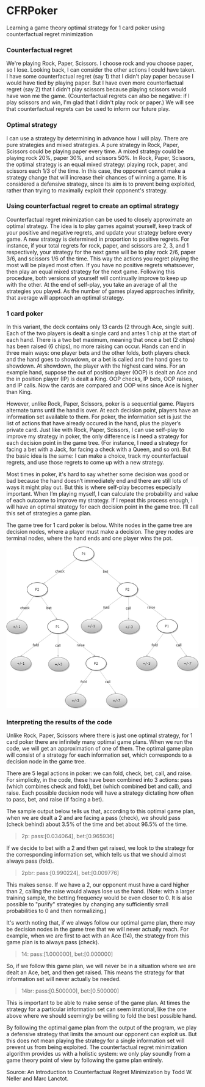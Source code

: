 # CFRPoker
Learning a game theory optimal strategy for 1 card poker using counterfactual regret minimization

### Counterfactual regret
We're playing Rock, Paper, Scissors. I choose rock and you choose paper, so I lose. Looking back, I can consider the other actions I could have taken. I have some counterfactual regret (say 1) that I didn't play paper because I would have tied by playing paper. But I have even more counterfactual regret (say 2) that I didn't play scissors because playing scissors would have won me the game. (Counterfactual regrets can also be negative: if I play scissors and win, I'm glad that I didn't play rock or paper.) We will see that counterfactual regrets can be used to inform our future play.

### Optimal strategy
I can use a strategy by determining in advance how I will play. There are pure strategies and mixed strategies. A pure strategy in Rock, Paper, Scissors could be playing paper every time. A mixed strategy could be playing rock 20%, paper 30%, and scissors 50%. In Rock, Paper, Scissors, the optimal strategy is an equal mixed strategy: playing rock, paper, and scissors each 1/3 of the time. In this case, the opponent cannot make a strategy change that will increase their chances of winning a game. It is considered a defensive strategy, since its aim is to prevent being exploited, rather than trying to maximally exploit their opponent's strategy.

### Using counterfactual regret to create an optimal strategy
Counterfactual regret minimization can be used to closely approximate an optimal strategy. The idea is to play games against yourself, keep track of your positive and negative regrets, and update your strategy before every game. A new strategy is determined in proportion to positive regrets. For instance, if your total regrets for rock, paper, and scissors are 2, 3, and 1 respectively, your strategy for the next game will be to play rock 2/6, paper 3/6, and scissors 1/6 of the time. This way the actions you regret playing the most will be played most often. If you have no positive regrets whatsoever, then play an equal mixed strategy for the next game. Following this procedure, both versions of yourself will continually improve to keep up with the other. At the end of self-play, you take an average of all the strategies you played. As the number of games played approaches infinity, that average will approach an optimal strategy.

### 1 card poker
In this variant, the deck contains only 13 cards (2 through Ace, single suit). Each of the two players is dealt a single card and antes 1 chip at the start of each hand. There is a two bet maximum, meaning that once a bet (2 chips) has been raised (6 chips), no more raising can occur. Hands can end in three main ways: one player bets and the other folds, both players check and the hand goes to showdown, or a bet is called and the hand goes to showdown. At showdown, the player with the highest card wins. For an example hand, suppose the out of position player (OOP) is dealt an Ace and the in position player (IP) is dealt a King. OOP checks, IP bets, OOP raises, and IP calls. Now the cards are compared and OOP wins since Ace is higher than King.

However, unlike Rock, Paper, Scissors, poker is a sequential game. Players alternate turns until the hand is over. At each decision point, players have an information set available to them. For poker, the information set is just the list of actions that have already occured in the hand, plus the player’s private card. Just like with Rock, Paper, Scissors, I can use self-play to improve my strategy in poker, the only difference is I need a strategy for each decision point in the game tree. (For instance, I  need a strategy for facing a bet with a Jack, for facing a check with a Queen, and so on). But the basic idea is the same: I can make a choice, track my counterfactual regrets, and use those regrets to come up with a new strategy.

Most times in poker, it's hard to say whether some decision was good or bad because the hand doesn’t immediately end and there are still lots of ways it might play out. But this is where self-play becomes especially important. When I’m playing myself, I can calculate the probability and value of each outcome to improve my strategy. If I repeat this process enough, I will have an optimal strategy for each decision point in the game tree. I’ll call this set of strategies a game plan.

The game tree for 1 card poker is below. White nodes in the game tree are decision nodes, where a player must make a decision. The grey nodes are terminal nodes, where the hand ends and one player wins the pot.

![Image of Game Tree](https://github.com/chacook/CFRPoker/blob/master/game_tree.png)

### Interpreting the results of the code
Unlike Rock, Paper, Scissors where there is just one optimal strategy, for 1 card poker there are infinitely many optimal game plans. When we run the code, we will get an approximation of one of them. The optimal game plan will consist of a strategy for each information set, which corresponds to a decision node in the game tree.

There are 5 legal actions in poker: we can fold, check, bet, call, and raise. For simplicity, in the code, these have been combined into 3 actions: pass (which combines check and fold), bet (which combined bet and call), and raise. Each possible decision node will have a strategy dictating how often to pass, bet, and raise (if facing a bet).

The sample output below tells us that, according to this optimal game plan, when we are dealt a 2 and are facing a pass (check), we should pass (check behind) about 3.5% of the time and bet about 96.5% of the time.
>2p: pass:[0.034064], bet:[0.965936]

If we decide to bet with a 2 and then get raised, we look to the strategy for the corresponding information set, which tells us that we should almost always pass (fold).
>2pbr: pass:[0.990224], bet:[0.009776]

This makes sense. If we have a 2, our opponent must have a card higher than 2, calling the raise would always lose us the hand. (Note: with a larger training sample, the betting frequency would be even closer to 0. It is also possible to "purify" strategies by changing any sufficiently small probabilities to 0 and then normalizing.)

It's worth noting that, if we always follow our optimal game plan, there may be decision nodes in the game tree that we will never actually reach. For example, when we are first to act with an Ace (14), the strategy from this game plan is to always pass (check).
>14: pass:[1.000000], bet:[0.000000]

So, if we follow this game plan, we will never be in a situation where we are dealt an Ace, bet, and then get raised. This means the strategy for that information set will never actually be needed.
>14br: pass:[0.500000], bet:[0.500000]

This is important to be able to make sense of the game plan. At times the strategy for a particular information set can seem irrational, like the one above where we should seemingly be willing to fold the best possible hand.

By following the optimal game plan from the output of the program, we play a defensive strategy that limits the amount our opponent can exploit us. But this does not mean playing the strategy for a single information set will prevent us from being exploited. The counterfactual regret minimization algorithm provides us with a holistic system: we only play soundly from a game theory point of view by following the game plan entirely.

Source: An Introduction to Counterfactual Regret Minimization by Todd W. Neller and Marc Lanctot.
